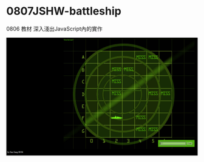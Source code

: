 # 0807JSHW-battleship
0806
教材 深入淺出JavaScript內的實作

![image](https://github.com/San1123onbridge/0807JSHW-battleship/blob/master/0814.PNG)
